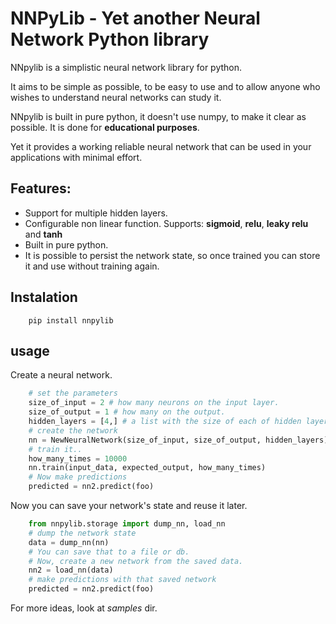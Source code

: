 # NNPyLib - Yet another Neural Network Python library

NNpylib is a simplistic neural network library for python.

It aims to be simple as possible, to be easy to use and to allow anyone who wishes to understand neural networks can study it.

NNpylib is built in pure python, it doesn't use numpy, to make it clear as possible. It is done for **educational purposes**.

Yet it provides a working reliable neural network that can be used in your applications with minimal effort.

## Features:

- Support for multiple hidden layers.
- Configurable non linear function. Supports: **sigmoid**, **relu**, **leaky relu** and **tanh**
- Built in pure python.
- It is possible to persist the network state, so once trained you can store it and use without training again.

## Instalation

```shell
    pip install nnpylib
```

## usage

Create a neural network.
```python
    # set the parameters
    size_of_input = 2 # how many neurons on the input layer.
    size_of_output = 1 # how many on the output.
    hidden_layers = [4,] # a list with the size of each of hidden layers.
    # create the network
    nn = NewNeuralNetwork(size_of_input, size_of_output, hidden_layers)
    # train it..
    how_many_times = 10000
    nn.train(input_data, expected_output, how_many_times)
    # Now make predictions
    predicted = nn2.predict(foo)
```

Now you can save your network's state and reuse it later.

```python
    from nnpylib.storage import dump_nn, load_nn
    # dump the network state
    data = dump_nn(nn)
    # You can save that to a file or db.
    # Now, create a new network from the saved data.
    nn2 = load_nn(data)
    # make predictions with that saved network
    predicted = nn2.predict(foo)
```

For more ideas, look at *samples* dir.
